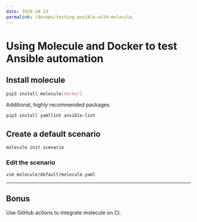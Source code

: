 ```yaml
---
date: 2020-10-13
permalink: /devops/testing-ansible-with-molecule
---
```


# Using Molecule and Docker to test Ansible automation

## Install molecule

```bash
pip3 install molecule[docker]
```

Additional, highly recommended packages

```bash
pip3 install yamllint ansible-lint
```

## Create a default scenario

```bash
molecule init scenario
```

### Edit the scenario

```bash
vim molecule/default/molecule.yaml
```



---

## Bonus

Use GitHub actions to integrate molecule on CI.



